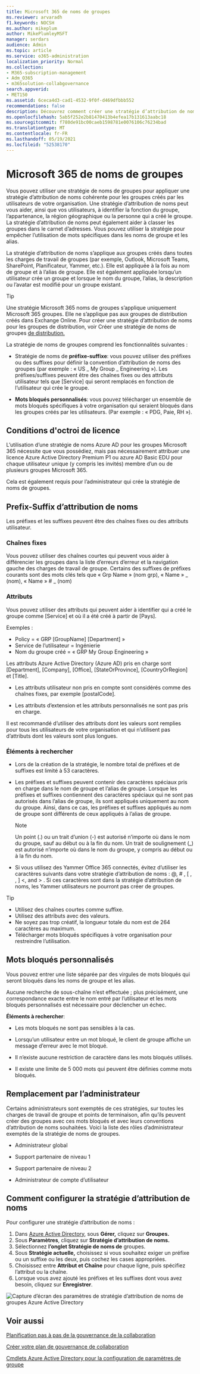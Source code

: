 ```yaml
---
title: Microsoft 365 de noms de groupes
ms.reviewer: arvaradh
f1.keywords: NOCSH
ms.author: mikeplum
author: MikePlumleyMSFT
manager: serdars
audience: Admin
ms.topic: article
ms.service: o365-administration
localization_priority: Normal
ms.collection:
- M365-subscription-management
- Adm_O365
- m365solution-collabgovernance
search.appverid:
- MET150
ms.assetid: 6ceca4d3-cad1-4532-9f0f-d469dfbbb552
recommendations: false
description: Découvrez comment créer une stratégie d’attribution de noms pour Microsoft 365 groupes.
ms.openlocfilehash: 5ab5f252e2b81470413b4efea17b131613aabc18
ms.sourcegitcommit: f780de91bc00caeb1598781e0076106c76234bad
ms.translationtype: MT
ms.contentlocale: fr-FR
ms.lasthandoff: 05/19/2021
ms.locfileid: "52538170"
---
```

# <a name="microsoft-365-groups-naming-policy"></a>Microsoft 365 de noms de groupes

Vous pouvez utiliser une stratégie de noms de groupes pour appliquer une stratégie d’attribution de noms cohérente pour les groupes créés par les utilisateurs de votre organisation. Une stratégie d’attribution de noms peut vous aider, ainsi que vos utilisateurs, à identifier la fonction du groupe, l’appartenance, la région géographique ou la personne qui a créé le groupe. La stratégie d’attribution de noms peut également aider à classer les groupes dans le carnet d’adresses. Vous pouvez utiliser la stratégie pour empêcher l’utilisation de mots spécifiques dans les noms de groupe et les alias.

La stratégie d’attribution de noms s’applique aux groupes créés dans toutes les charges de travail de groupes (par exemple, Outlook, Microsoft Teams, SharePoint, Planificateur, Yammer, etc.). Elle est appliquée à la fois au nom de groupe et à l’alias de groupe. Elle est également appliquée lorsqu’un utilisateur crée un groupe et lorsque le nom du groupe, l’alias, la description ou l’avatar est modifié pour un groupe existant.

> [!TIP]
> Une stratégie Microsoft 365 noms de groupes s’applique uniquement Microsoft 365 groupes. Elle ne s’applique pas aux groupes de distribution créés dans Exchange Online. Pour créer une stratégie d’attribution de noms pour les groupes de distribution, voir Créer une stratégie de noms de groupes [de distribution.](/exchange/recipients-in-exchange-online/manage-distribution-groups/create-group-naming-policy)

La stratégie de noms de groupes comprend les fonctionnalités suivantes :

- Stratégie de noms de **préfixe-suffixe**: vous pouvez utiliser des préfixes ou des suffixes pour définir la convention d’attribution de noms des groupes (par exemple : « US \_ My Group \_ Engineering »). Les préfixes/suffixes peuvent être des chaînes fixes ou des attributs utilisateur tels que [Service] qui seront remplacés en fonction de l’utilisateur qui crée le groupe.

- **Mots bloqués personnalisés**: vous pouvez télécharger un ensemble de mots bloqués spécifiques à votre organisation qui seraient bloqués dans les groupes créés par les utilisateurs. (Par exemple : « PDG, Paie, RH »).

## <a name="licensing-requirements"></a>Conditions d'octroi de licence

L’utilisation d’une stratégie de noms Azure AD pour les groupes Microsoft 365 nécessite que vous possédiez, mais pas nécessairement attribuer une licence Azure Active Directory Premium P1 ou azure AD Basic EDU pour chaque utilisateur unique (y compris les invités) membre d’un ou de plusieurs groupes Microsoft 365.

Cela est également requis pour l’administrateur qui crée la stratégie de noms de groupes.

## <a name="prefix-suffix-naming-policy"></a>Prefix-Suffix d’attribution de noms

Les préfixes et les suffixes peuvent être des chaînes fixes ou des attributs utilisateur.

### <a name="fixed-strings"></a>Chaînes fixes

Vous pouvez utiliser des chaînes courtes qui peuvent vous aider à différencier les groupes dans la liste d’erreurs d’erreur et la navigation gauche des charges de travail de groupe. Certains des suffixes de préfixes courants sont des mots clés tels que « Grp Name » (nom grp), « Name » \_ (nom), « Name » \# \_ (nom)

### <a name="attributes"></a>Attributs

Vous pouvez utiliser des attributs qui peuvent aider à identifier qui a créé le groupe comme [Service] et où il a été créé à partir de [Pays].

Exemples :

- Policy = « GRP [GroupName] [Department] »
- Service de l’utilisateur = Ingénierie
- Nom du groupe créé = « GRP My Group Engineering »

Les attributs Azure Active Directory (Azure AD) pris en charge sont [Department], [Company], [Office], [StateOrProvince], [CountryOrRegion] et [Title].

- Les attributs utilisateur non pris en compte sont considérés comme des chaînes fixes, par exemple [postalCode].

- Les attributs d’extension et les attributs personnalisés ne sont pas pris en charge.

Il est recommandé d’utiliser des attributs dont les valeurs sont remplies pour tous les utilisateurs de votre organisation et qui n’utilisent pas d’attributs dont les valeurs sont plus longues.

### <a name="things-to-look-out-for"></a>Éléments à rechercher

- Lors de la création de la stratégie, le nombre total de préfixes et de suffixes est limité à 53 caractères.

- Les préfixes et suffixes peuvent contenir des caractères spéciaux pris en charge dans le nom de groupe et l’alias de groupe. Lorsque les préfixes et suffixes contiennent des caractères spéciaux qui ne sont pas autorisés dans l’alias de groupe, ils sont appliqués uniquement au nom du groupe. Ainsi, dans ce cas, les préfixes et suffixes appliqués au nom de groupe sont différents de ceux appliqués à l’alias de groupe.

  > [!NOTE]
  > Un point (.) ou un trait d’union (-) est autorisé n’importe où dans le nom du groupe, sauf au début ou à la fin du nom. Un trait de soulignement (_) est autorisé n’importe où dans le nom du groupe, y compris au début ou à la fin du nom.

- Si vous utilisez des Yammer Office 365 connectés, évitez d’utiliser les caractères suivants dans votre stratégie d’attribution de noms : @, \# , \[ , , \] \<, and \> . Si ces caractères sont dans la stratégie d’attribution de noms, les Yammer utilisateurs ne pourront pas créer de groupes.

> [!Tip]
> - Utilisez des chaînes courtes comme suffixe.
> - Utilisez des attributs avec des valeurs.
> - Ne soyez pas trop créatif, la longueur totale du nom est de 264 caractères au maximum.
> - Télécharger mots bloqués spécifiques à votre organisation pour restreindre l’utilisation.

## <a name="custom-blocked-words"></a>Mots bloqués personnalisés

Vous pouvez entrer une liste séparée par des virgules de mots bloqués qui seront bloqués dans les noms de groupe et les alias.

Aucune recherche de sous-chaîne n’est effectuée ; plus précisément, une correspondance exacte entre le nom entré par l’utilisateur et les mots bloqués personnalisés est nécessaire pour déclencher un échec.

**Éléments à rechercher**:

- Les mots bloqués ne sont pas sensibles à la cas.

- Lorsqu’un utilisateur entre un mot bloqué, le client de groupe affiche un message d’erreur avec le mot bloqué.

- Il n’existe aucune restriction de caractère dans les mots bloqués utilisés.

- Il existe une limite de 5 000 mots qui peuvent être définies comme mots bloqués.

## <a name="admin-override"></a>Remplacement par l’administrateur

Certains administrateurs sont exemptés de ces stratégies, sur toutes les charges de travail de groupe et points de terminaison, afin qu’ils peuvent créer des groupes avec ces mots bloqués et avec leurs conventions d’attribution de noms souhaitées. Voici la liste des rôles d’administrateur exemptés de la stratégie de noms de groupes.

- Administrateur global

- Support partenaire de niveau 1

- Support partenaire de niveau 2

- Administrateur de compte d’utilisateur

## <a name="how-to-set-up-the-naming-policy"></a>Comment configurer la stratégie d’attribution de noms

Pour configurer une stratégie d’attribution de noms :

1. Dans [Azure Active Directory](https://aad.portal.azure.com), sous **Gérer,** cliquez sur **Groupes.**
2. Sous **Paramètres**, cliquez sur **Stratégie d’attribution de noms.**
3. Sélectionnez **l’onglet Stratégie de noms de** groupes.
4. Sous **Stratégie actuelle,** choisissez si vous souhaitez exiger un préfixe ou un suffixe ou les deux, puis cochez les cases appropriées.
5. Choisissez entre **Attribut et** **Chaîne** pour chaque ligne, puis spécifiez l’attribut ou la chaîne.
6. Lorsque vous avez ajouté les préfixes et les suffixes dont vous avez besoin, cliquez sur **Enregistrer**.

![Capture d’écran des paramètres de stratégie d’attribution de noms de groupes Azure Active Directory](../media/groups-naming-policy-azure.png)

## <a name="related-topics"></a>Voir aussi

[Planification pas à pas de la gouvernance de la collaboration](collaboration-governance-overview.md#collaboration-governance-planning-step-by-step)

[Créer votre plan de gouvernance de collaboration](collaboration-governance-first.md)

[Cmdlets Azure Active Directory pour la configuration de paramètres de groupe](/azure/active-directory/enterprise-users/groups-settings-cmdlets)